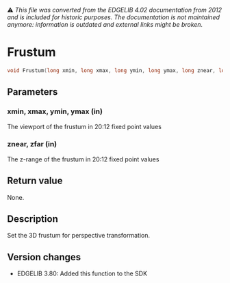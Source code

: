:warning: _This file was converted from the EDGELIB 4.02 documentation from 2012 and is included for historic purposes. The documentation is not maintained anymore: information is outdated and external links might be broken._

# Frustum


```c++
void Frustum(long xmin, long xmax, long ymin, long ymax, long znear, long zfar)
```

## Parameters
### xmin, xmax, ymin, ymax (in)
The viewport of the frustum in 20:12 fixed point values

### znear, zfar (in)
The z-range of the frustum in 20:12 fixed point values

## Return value
None.

## Description
Set the 3D frustum for perspective transformation.

## Version changes
- EDGELIB 3.80: Added this function to the SDK

